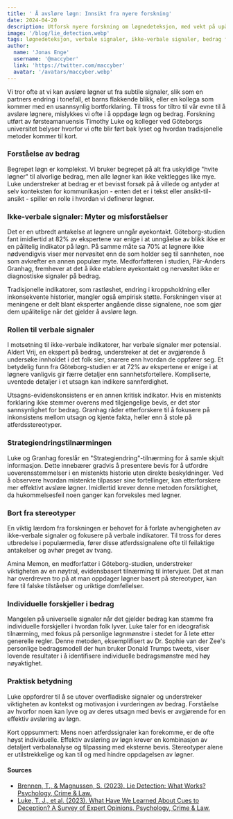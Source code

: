 ```yaml
---
title: ' Å avsløre løgn: Innsikt fra nyere forskning'
date: 2024-04-20
description: Utforsk nyere forskning om løgnedeteksjon, med vekt på upåliteligheten av ikke-verbale signaler og en anbefaling om å fokusere på verbale indikatorer og evidensbaserte metoder.
image: '/blog/lie_detection.webp'
tags: løgnedeteksjon, verbale signaler, ikke-verbale signaler, bedrag forskning, psykologi, sannhetsdeteksjon, kognitiv belastning, myter om øyekontakt, utsagnsanalyse, etterforskningsintervju, ideografisk tilnærming, strategiendring, atferdssignaler, evidensbaserte metoder, intervjuteknikker, avsløre løgnere
author:
  name: 'Jonas Enge'
  username: '@maccyber'
  link: 'https://twitter.com/maccyber'
  avatar: '/avatars/maccyber.webp'
---
```


Vi tror ofte at vi kan avsløre løgner ut  fra subtile signaler, slik som en partners endring i tonefall, et barns flakkende blikk, eller en kollega som kommer med en usannsynlig bortforklaring. Til tross for tiltro til vår  evne til å avsløre løgnere, mislykkes vi ofte i å oppdage løgn og bedrag. Forskning  utført av førsteamanuensis Timothy Luke og kolleger ved Göteborgs universitet belyser hvorfor vi ofte blir ført bak lyset og hvordan tradisjonelle metoder kommer til kort.

### Forståelse av bedrag

Begrepet løgn er komplekst. Vi bruker begrepet på alt fra uskyldige "hvite løgner" til alvorlige bedrag,  men alle løgner kan ikke vektlegges like mye. Luke understreker at bedrag er et bevisst forsøk på å villede og antyder at selv konteksten for kommunikasjon - enten det er i tekst eller ansikt-til-ansikt - spiller en rolle i hvordan vi definerer løgner.

### Ikke-verbale signaler: Myter og misforståelser

Det er en utbredt antakelse at løgnere unngår øyekontakt. Göteborg-studien fant imidlertid at 82% av ekspertene var enige i at unngåelse av  blikk ikke er en pålitelig indikator på løgn. På samme måte sa 70% at løgnere ikke nødvendigvis viser mer nervøsitet enn  de som holder seg til sannheten, noe som avkrefter en annen populær myte. Medforfatteren i studien, Pär-Anders Granhag, fremhever at det å ikke etablere øyekontakt og nervøsitet ikke er diagnostiske signaler på bedrag.

Tradisjonelle indikatorer, som rastløshet, endring i kroppsholdning eller inkonsekvente historier, mangler også empirisk støtte. Forskningen viser at meningene er delt  blant eksperter angående disse signalene, noe som gjør dem upålitelige når det gjelder å avsløre løgn.

### Rollen til verbale signaler

I motsetning til ikke-verbale indikatorer, har verbale signaler mer potensial. Aldert Vrij, en ekspert på bedrag, understreker at det er avgjørende å undersøke innholdet i det folk sier, snarere enn hvordan de oppfører seg. Et betydelig funn fra Göteborg-studien er at 72% av ekspertene er enige i at løgnere vanligvis gir færre detaljer enn sannhetsfortellere. Kompliserte, uventede detaljer i et utsagn kan indikere sannferdighet.

Utsagns-evidenskonsistens er en annen kritisk indikator. Hvis en mistenkts forklaring ikke stemmer overens med tilgjengelige bevis, er det stor sannsynlighet for bedrag. Granhag råder etterforskere til å fokusere på inkonsistens mellom utsagn og kjente fakta, heller enn å stole på atferdsstereotyper.

### Strategiendringstilnærmingen

Luke og Granhag foreslår en "Strategiendring"-tilnærming for å samle skjult informasjon. Dette innebærer gradvis å presentere bevis for å utfordre uoverensstemmelser i en mistenkts historie uten direkte beskyldninger. Ved å observere hvordan mistenkte tilpasser sine fortellinger, kan etterforskere mer effektivt avsløre løgner. Imidlertid krever denne metoden forsiktighet, da hukommelsesfeil noen ganger kan forveksles med løgner.

### Bort fra stereotyper

En viktig lærdom fra forskningen er behovet for å forlate avhengigheten av ikke-verbale signaler og fokusere på verbale indikatorer. Til tross for deres utbredelse i populærmedia, fører disse atferdssignalene ofte til feilaktige antakelser og avhør preget av tvang.

Amina Memon, en medforfatter i Göteborg-studien, understreker viktigheten av en nøytral, evidensbasert tilnærming til intervjuer. Det at man har overdreven tro på at man oppdager løgner basert på stereotyper, kan føre til falske tilståelser og uriktige domfellelser.

### Individuelle forskjeller i bedrag

Mangelen på universelle signaler når det gjelder bedrag kan stamme fra individuelle forskjeller i hvordan folk lyver. Luke taler for en ideografisk tilnærming, med fokus på personlige løgnmønstre i stedet for å lete etter generelle regler. Denne metoden, eksemplifisert av Dr. Sophie van der Zee's personlige bedragsmodell der hun bruker Donald Trumps tweets, viser lovende resultater i å identifisere individuelle bedragsmønstre med høy nøyaktighet.

### Praktisk betydning

Luke oppfordrer til å se utover overfladiske signaler og understreker viktigheten av kontekst og motivasjon i vurderingen av bedrag. Forståelse av hvorfor noen kan lyve og av deres utsagn med bevis er avgjørende  for en effektiv avsløring av løgn.

Kort oppsummert: Mens noen atferdssignaler kan forekomme, er de ofte høyst individuelle. Effektiv avsløring av  løgn krever en kombinasjon av detaljert verbalanalyse og tilpassing med eksterne bevis. Stereotyper alene er utilstrekkelige og kan til og med hindre oppdagelsen av løgner.

#### **Sources**

- [Brennen, T., & Magnussen, S. (2023). Lie Detection: What Works? Psychology, Crime & Law.](https://doi.org/10.1177/09637214231173095)
- [Luke, T. J., et al. (2023). What Have We Learned About Cues to Deception? A Survey of Expert Opinions. Psychology, Crime & Law.](https://doi.org/10.1080/1068316X.2023.2292504)
